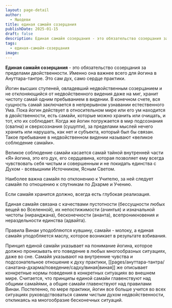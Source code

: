 ```yaml
---
layout: page-detail
author:
  - Яшодеви
title: единая самайя созерцания
publishDate: 2025-01-15
draft: false
description: Единая самайя созерцания - это обязательство созерцания за пределами двойственности. Именно она важнее всего для йогина в Ануттара-тантре. Это сам дух, само сердце практики.
tags:
  - единая-самайя-созерцания
image:
---
```

**Единая самайя созерцания** - это обязательство созерцания за пределами двойственности. Именно она важнее всего для йогина в Ануттара-тантре. Это сам дух, само сердце практики.

Йогин высших ступеней, овладевший недвойственным созерцанием и не отклоняющийся от недвойственного видения даже на миг, хранит чистоту самай одним пребыванием в видении. В конечном счете, вся сущность самай заключается в непрерывном узнавании естественного Ума. Пока йогин действует в относительном мире или его ум находится в двойственности, есть самайи, которые можно хранить или очищать, и тот, кто их соблюдает. Когда же йогин погружается в мир подсознания (свапна) и сверхсознания (сушупти), за пределами мыслей нечего хранить или нарушать, как нет и субъекта, который был бы связан. Такое пребывание в недвойственном видении называют «великое соблюдение самайи».

Великое соблюдение самайи касается самай тайной внутренней части «Я» йогина, это его дух, его сердцевина, которая позволяет ему всегда чувствовать себя чистым и совершенным и не покидать единства с Духом - всевышним Источником, Ясным Светом.

Наиболее важна самайя по отклонению к Учителю, за ней следует самайя по отношению к спутникам по Дхарме и Учению.

Если самайя хранится должно, всегда есть глубокая реализация.

Единая самайя связана с качествами пустотности (бессущности любых вещей во Вселенной), их непостижимости (ачинтья) и изначальной чистоты (ниранджана), бесконечности (ананта), всепроникновения и нераздельности единства (адвайта).

Правила Винаи уподобляются кувшину, самайи - молоку, а единая самайя уподобляется маслу, которое возникает в результате взбивания.

Принцип единой самайи указывает на понимание йогина, которое должно пронизывать его поведение в любых многообразных ситуациях, даже во сне. Самайя указывают на внутренние чувства и подсознательное отношение к духу практики, [[pages/ануттара-тантра/санатана-дхарма/поведение/садху/виная|виная]] же описывает конкретные нормы поведения в конкретных ситуациях во внешнем мире. Считается, что принципы единой самайи главенствуют над общими самайями, а общие самайи главенствуют над правилами Винаи. Постепенно, по мере практики, йогин все больше учится во всех ситуациях руководствоваться самим чистым духом недвойственности, откликаясь на многообразие бесконечных ситуаций.
